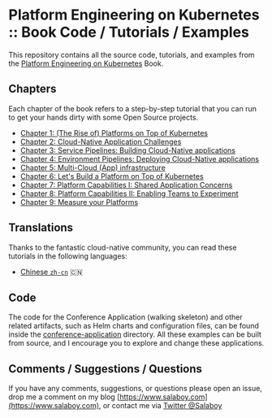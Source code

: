 # Platform Engineering on Kubernetes :: Book Code / Tutorials / Examples

This repository contains all the source code, tutorials, and examples from the [Platform Engineering on Kubernetes](https://www.salaboy.com/book/) Book.

## Chapters

Each chapter of the book refers to a step-by-step tutorial that you can run to get your hands dirty with some Open Source projects. 

- [Chapter 1: (The Rise of) Platforms on Top of Kubernetes](chapter-1/README.md)
- [Chapter 2: Cloud-Native Application Challenges](chapter-2/README.md)
- [Chapter 3: Service Pipelines: Building Cloud-Native applications](chapter-3/README.md)
- [Chapter 4: Environment Pipelines: Deploying Cloud-Native applications](chapter-4/README.md)
- [Chapter 5: Multi-Cloud (App) infrastructure](chapter-5/README.md)
- [Chapter 6: Let's Build a Platform on Top of Kubernetes](chapter-6/README.md)
- [Chapter 7: Platform Capabilities I: Shared Application Concerns](chapter-7/README.md) 
- [Chapter 8: Platform Capabilities II: Enabling Teams to Experiment](chapter-8/README.md) 
- [Chapter 9: Measure your Platforms](chapter-9/README.md) 

## Translations

Thanks to the fantastic cloud-native community, you can read these tutorials in the following languages:
- [Chinese `zh-cn`](README.zh-cn.md) :cn:

## Code

The code for the Conference Application (walking skeleton) and other related artifacts, such as Helm charts and configuration files, can be found inside the [conference-application](conference-application/README.md) directory. All these examples can be built from source, and I encourage you to explore and change these applications. 

## Comments / Suggestions / Questions

If you have any comments, suggestions, or questions please open an issue, drop me a comment on my blog [https://www.salaboy.com](https://www.salaboy.com), or contact me via [Twitter @Salaboy](https://twitter.com/salaboy)

